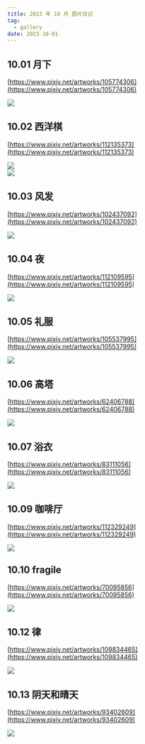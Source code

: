 ```yaml
---
title: 2023 年 10 月 图片日记
tag:
  - gallery
date: 2023-10-01
---
```


<Gallery>

## 10.01 月下

[https://www.pixiv.net/artworks/105774306](https://www.pixiv.net/artworks/105774306)

<img src='https://raw.githubusercontent.com/shellRaining/img/main/2310/p01.jpg'>

## 10.02 西洋棋

[https://www.pixiv.net/artworks/112135373](https://www.pixiv.net/artworks/112135373)

<img src='https://raw.githubusercontent.com/shellRaining/img/main/2310/p02.jpg'>

<br>

<img src='https://raw.githubusercontent.com/shellRaining/img/main/2310/p02_2.jpg'>

## 10.03 风发

[https://www.pixiv.net/artworks/102437092](https://www.pixiv.net/artworks/102437092)

<img src='https://raw.githubusercontent.com/shellRaining/img/main/2310/p03.jpg'>

## 10.04 夜

[https://www.pixiv.net/artworks/112109595](https://www.pixiv.net/artworks/112109595)

<img src='https://raw.githubusercontent.com/shellRaining/img/main/2310/p04.jpg'>

## 10.05 礼服

[https://www.pixiv.net/artworks/105537995](https://www.pixiv.net/artworks/105537995)

<img src='https://raw.githubusercontent.com/shellRaining/img/main/2310/p05.jpg'>

## 10.06 高塔

[https://www.pixiv.net/artworks/62406788](https://www.pixiv.net/artworks/62406788)

<img src='https://raw.githubusercontent.com/shellRaining/img/main/2310/p06.jpg'>

## 10.07 浴衣

[https://www.pixiv.net/artworks/83111056](https://www.pixiv.net/artworks/83111056)

<img src='https://raw.githubusercontent.com/shellRaining/img/main/2310/p07.jpg'>

## 10.09 咖啡厅

[https://www.pixiv.net/artworks/112329249](https://www.pixiv.net/artworks/112329249)

<img src='https://raw.githubusercontent.com/shellRaining/img/main/2310/p09.jpg'>

## 10.10 fragile

[https://www.pixiv.net/artworks/70095856](https://www.pixiv.net/artworks/70095856)

<img src='https://raw.githubusercontent.com/shellRaining/img/main/2310/p10.jpg'>

## 10.12 律

[https://www.pixiv.net/artworks/109834465](https://www.pixiv.net/artworks/109834465)

<img src='https://raw.githubusercontent.com/shellRaining/img/main/2310/p12.jpg'>

## 10.13 阴天和晴天

[https://www.pixiv.net/artworks/93402609](https://www.pixiv.net/artworks/93402609)

<img src='https://raw.githubusercontent.com/shellRaining/img/main/2310/p13.jpg'>

</Gallery>
